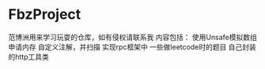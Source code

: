 # FbzProject
范博洲用来学习玩耍的仓库，如有侵权请联系我
内容包括：
  使用Unsafe模拟数组申请内存
  自定义注解，并扫描
  实现rpc框架中
  一些做leetcode时的题目
  自己封装的http工具类
